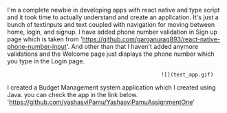 I'm a complete newbie in developing apps with react native and type script and it took time to actually understand and create an application. 
It's just a bunch of textinputs and text coupled with navigation for moving between home, login, and signup. I have added
phone number validation in Sign up page which is taken from 'https://github.com/garganurag893/react-native-phone-number-input'.
And other than that I haven't added anymore validations and the Welcome page just displays the phone number which you type in the 
Login page.

                                                      ![](test_app.gif)
I created a Budget Management system application which I created using Java. you can check the app in the link below.
'https://github.com/yashasviPamu/YashasviPamuAssignmentOne'
